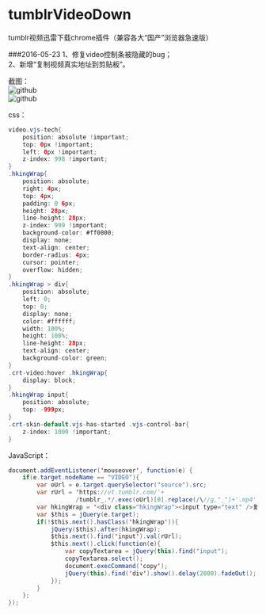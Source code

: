 # tumblrVideoDown
tumblr视频迅雷下载chrome插件（兼容各大“国产”浏览器急速版）


###2016-05-23
1、修复video控制条被隐藏的bug； <br />	
2、新增“复制视频真实地址到剪贴板”。

截图： <br />
![github](https://raw.githubusercontent.com/unclehking/tumblrVideoDown/master/s1.png "github")  
![github](https://raw.githubusercontent.com/unclehking/tumblrVideoDown/master/s2.png "github")  

css：
```java  
video.vjs-tech{
	position: absolute !important;
	top: 0px !important;
	left: 0px !important;
	z-index: 998 !important;
}
.hkingWrap{
	position: absolute;
	right: 4px;
	top: 4px;
	padding: 0 6px;
	height: 28px;
	line-height: 28px;
	z-index: 999 !important;
	background-color: #ff0000;
	display: none;
	text-align: center;
	border-radius: 4px;
	cursor: pointer;
	overflow: hidden;
}
.hkingWrap > div{
	position: absolute;
	left: 0;
	top: 0;
	display: none;
	color: #ffffff;
	width: 100%;
	height: 100%;
	line-height: 28px;
	text-align: center;
	background-color: green;
}
.crt-video:hover .hkingWrap{
	display: block;
}
.hkingWrap input{
	position: absolute;
	top: -999px;
}
.crt-skin-default.vjs-has-started .vjs-control-bar{
	z-index: 1000 !important;
}
```

JavaScript：
```java
document.addEventListener('mouseover', function(e) {
	if(e.target.nodeName == "VIDEO"){
		var oUrl = e.target.querySelector("source").src;
		var rUrl = 'https://vt.tumblr.com/'+
				   /tumblr_.*/.exec(oUrl)[0].replace(/\//g,"_")+'.mp4'
		var hkingWrap = '<div class="hkingWrap"><input type="text" />复制真实视频地址<div>√ 已复制<div></div>';
		var $this = jQuery(e.target);
		if(!$this.next().hasClass('hkingWrap')){
			jQuery($this).after(hkingWrap);
			$this.next().find('input').val(rUrl);
			$this.next().click(function(e){
				var copyTextarea = jQuery(this).find("input");
				copyTextarea.select();
				document.execCommand('copy');
				jQuery(this).find('div').show().delay(2000).fadeOut();
			});
		}
	};
});
```
